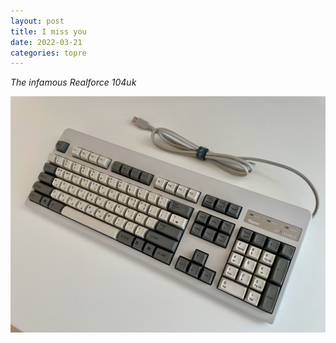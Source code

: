 ```yaml
---
layout: post
title: I miss you
date: 2022-03-21
categories: topre
---
```


_The infamous Realforce 104uk_

![i love you](/assets/104ug1.jpg)
